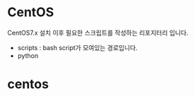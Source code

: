 # CentOS

CentOS7.x 설치 이후 필요한 스크립트를 작성하는 리포지터리 입니다.

- scripts : bash script가 모여있는 경로입니다.
- python


# centos
